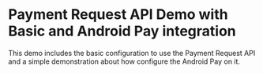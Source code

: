# Payment Request API Demo with Basic and Android Pay integration

This demo includes the basic configuration to use the Payment Request API and a simple demonstration about how configure the Android Pay on it.
